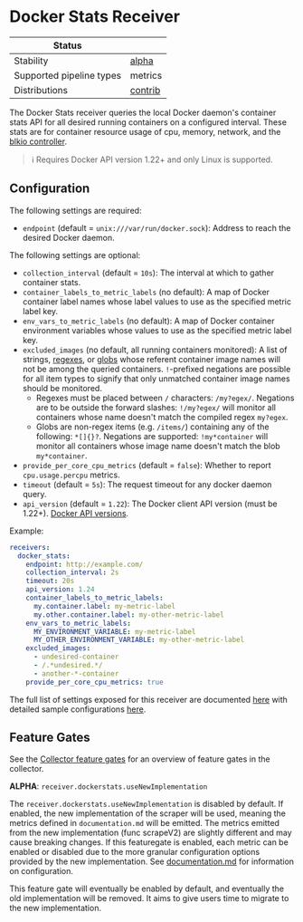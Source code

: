 # Docker Stats Receiver

| Status                   |           |
| ------------------------ |-----------|
| Stability                | [alpha]   |
| Supported pipeline types | metrics   |
| Distributions            | [contrib] |

The Docker Stats receiver queries the local Docker daemon's container stats API for
all desired running containers on a configured interval.  These stats are for container
resource usage of cpu, memory, network, and the
[blkio controller](https://www.kernel.org/doc/Documentation/cgroup-v1/blkio-controller.txt).

> :information_source: Requires Docker API version 1.22+ and only Linux is supported.

## Configuration

The following settings are required:

- `endpoint` (default = `unix:///var/run/docker.sock`): Address to reach the desired Docker daemon.

The following settings are optional:

- `collection_interval` (default = `10s`): The interval at which to gather container stats.
- `container_labels_to_metric_labels` (no default): A map of Docker container label names whose label values to use
as the specified metric label key.
- `env_vars_to_metric_labels` (no default): A map of Docker container environment variables whose values to use
as the specified metric label key.
- `excluded_images` (no default, all running containers monitored): A list of strings,
[regexes](https://golang.org/pkg/regexp/), or [globs](https://github.com/gobwas/glob) whose referent container image
names will not be among the queried containers. `!`-prefixed negations are possible for all item types to signify that
only unmatched container image names should be monitored.
    - Regexes must be placed between `/` characters: `/my?egex/`.  Negations are to be outside the forward slashes:
    `!/my?egex/` will monitor all containers whose name doesn't match the compiled regex `my?egex`.
    - Globs are non-regex items (e.g. `/items/`) containing any of the following: `*[]{}?`.  Negations are supported:
    `!my*container` will monitor all containers whose image name doesn't match the blob `my*container`.
- `provide_per_core_cpu_metrics` (default = `false`): Whether to report `cpu.usage.percpu` metrics.
- `timeout` (default = `5s`): The request timeout for any docker daemon query.
- `api_version` (default = `1.22`): The Docker client API version (must be 1.22+). [Docker API versions](https://docs.docker.com/engine/api/).

Example:

```yaml
receivers:
  docker_stats:
    endpoint: http://example.com/
    collection_interval: 2s
    timeout: 20s
    api_version: 1.24
    container_labels_to_metric_labels:
      my.container.label: my-metric-label
      my.other.container.label: my-other-metric-label
    env_vars_to_metric_labels:
      MY_ENVIRONMENT_VARIABLE: my-metric-label
      MY_OTHER_ENVIRONMENT_VARIABLE: my-other-metric-label
    excluded_images:
      - undesired-container
      - /.*undesired.*/
      - another-*-container
    provide_per_core_cpu_metrics: true
```

The full list of settings exposed for this receiver are documented [here](./config.go)
with detailed sample configurations [here](./testdata/config.yaml).

[alpha]: https://github.com/open-telemetry/opentelemetry-collector#alpha
[contrib]: https://github.com/open-telemetry/opentelemetry-collector-releases/tree/main/distributions/otelcol-contrib


## Feature Gates

See the [Collector feature gates](https://github.com/open-telemetry/opentelemetry-collector/blob/main/service/featuregate/README.md#collector-feature-gates) for an overview of feature gates in the collector.

**ALPHA**: `receiver.dockerstats.useNewImplementation`

The `receiver.dockerstats.useNewImplementation` is disabled by default. If enabled, the new implementation of the
scraper will be used, meaning the metrics defined in `documentation.md` will be emitted.
The metrics emitted from the new implementation (func scrapeV2) are slightly different and may cause breaking 
changes. If this featuregate is enabled, each metric can be enabled or disabled due to the more
granular configuration options provided by the new implementation. See [documentation.md](./documentation.md) for 
information on configuration. 

This feature gate will eventually be enabled by default, and eventually the old implementation will be removed. It aims 
to give users time to migrate to the new implementation.
